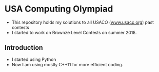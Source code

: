 # USA Computing Olympiad 
* This repository holds my solutions to all USACO (www.usaco.org) past contests
* I started to work on Brownze Level Contests on summer 2018. 

## Introduction

* I started using Python
* Now I am using mostly C++11 for more efficient coding.

